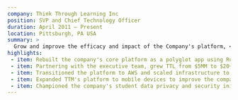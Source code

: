 ```yaml
---
company: Think Through Learning Inc
position: SVP and Chief Technology Officer
duration: April 2011 – Present
location: Pittsburgh, PA USA
summary: >
  Grow and improve the efficacy and impact of the Company's platform, <a href="https://www.thinkthroughmath.com/" target="_blank">Think Through Math</a>. TTM is an adaptive learning environment designed to help struggling students in grades 3 through High School learn to love math. As CTO I led multiple groups within the company, including Product Management, UX, Software Engineering, Quality Assurance, DevOps, Data Science, IT, and Customer Success.
highlights:
 - item: Rebuilt the company's core platform as a polyglot app using Ruby on Rails, node.js, backbone+marionette, PostgreSQL and redis
 - item: Partnering with the executive team, grew TTL from $5MM to $20+MM in annual revenue and scale from 150,000 students to over 3.3 million per year
 - item: Transitioned the platform to AWS and scaled infrastructure to support over 3.3 million students doing a billion math problems a year (roughly the same size as <a href="https://www.khanacademy.org/" target="_blank">Khan Academy</a>)
 - item: Expanded TTM's platform to mobile devices to improve the company's market reach and impact
 - item: Championed the company's student data privacy and security initiative
---
```

